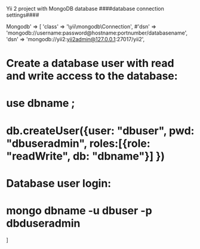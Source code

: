 Yii 2 project with MongoDB database
####database connection settings####

Mongodb' => [
'class' => '\yii\mongodb\Connection',
#'dsn' => 'mongodb://username:password@hostname:portnumber/databasename',
'dsn' => 'mongodb://yii2:yii2admin@127.0.0.1:27017/yii2',
# Create a database user with read and write access to the database:
# use dbname ;
# db.createUser({user: "dbuser", pwd: "dbuseradmin", roles:[{role: "readWrite", db: "dbname"}] })
# Database user login:
# mongo dbname -u dbuser -p dbduseradmin
]
